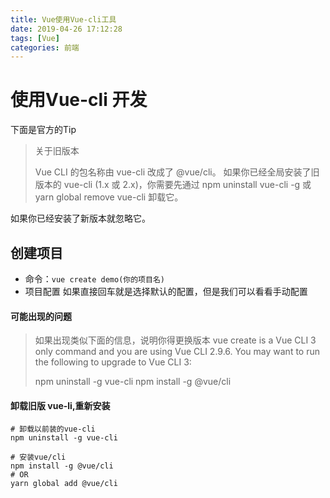 ```yaml
---
title: Vue使用Vue-cli工具
date: 2019-04-26 17:12:28
tags: [Vue]
categories: 前端
---
```


# 使用Vue-cli 开发
下面是官方的Tip
> 关于旧版本
> 
> Vue CLI 的包名称由 vue-cli 改成了 @vue/cli。 如果你已经全局安装了旧版本的 vue-cli (1.x 或 2.x)，你需要先通过 npm uninstall vue-cli -g 或 yarn global remove vue-cli 卸载它。

如果你已经安装了新版本就忽略它。  

## 创建项目
+ 命令：`vue create demo(你的项目名)`
+ 项目配置
   如果直接回车就是选择默认的配置，但是我们可以看看手动配置











#### 可能出现的问题
> 如果出现类似下面的信息，说明你得更换版本
> vue create is a Vue CLI 3 only command and you are using Vue CLI 2.9.6.
> You may want to run the following to upgrade to Vue CLI 3:
> 
> npm uninstall -g vue-cli
> npm install -g @vue/cli

#### 卸载旧版 vue-li,重新安装  
```
# 卸载以前装的vue-cli
npm uninstall -g vue-cli

# 安装vue/cli
npm install -g @vue/cli
# OR
yarn global add @vue/cli
```
